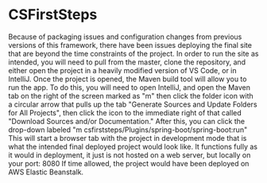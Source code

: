 # CSFirstSteps

Because of packaging issues and configuration changes from previous versions of this framework, there have been issues deploying the final site that are beyond the time constraints of the project. In order to run the site as intended, you will need to pull from the master, clone the repository, and either open the project in a heavily modified version of VS Code, or in IntelliJ. Once the project is opened, the Maven build tool will allow you to run the app.
To do this, you will need to open IntelliJ, and open the Maven tab on the right of the screen marked as "m" then click the folder icon with a circular arrow that pulls up the tab "Generate Sources and Update Folders for All Projects", then click the icon to the immediate right of that called "Download Sources and/or Documentation."
After this, you can click the drop-down labeled "m csfirststeps/Plugins/spring-boot/spring-boot:run"
This will start a browser tab with the project in development mode that is what the intended final deployed project would look like. It functions fully as it would in deployment, it just is not hosted on a web server, but locally on your port: 8080
If time allowed, the project would have been deployed on AWS Elastic Beanstalk.
